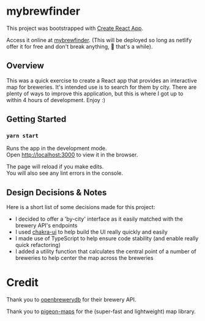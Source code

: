 # mybrewfinder

This project was bootstrapped with
[Create React App](https://github.com/facebook/create-react-app).

Access it online at [mybrewfinder](https://velvety-lamington-6883b5.netlify.app/). (This will be deployed so
long as netlify offer it for free and don't break anything, 🤞 that's a while).

## Overview

This was a quick exercise to create a React app that provides an interactive map for breweries. It's intended use is to
search for them by city. There are plenty of ways to improve this application, but this is where I got up to within 4
hours of development. Enjoy :)

## Getting Started

### `yarn start`

Runs the app in the development mode.<br /> Open
[http://localhost:3000](http://localhost:3000) to view it in the browser.

The page will reload if you make edits.<br /> You will also see any lint errors
in the console.

## Design Decisions & Notes

Here is a short list of some decisions made for this project:

- I decided to offer a 'by-city' interface as it easily matched with the brewery API's endpoints
- I used [chakra-ui](https://chakra-ui.com/) to help build the UI really quickly and easily
- I made use of TypeScript to help ensure code stability (and enable really quick refactoring)
- I added a utility function that calculates the central point of a number of breweries to help center the map across
  the breweries

# Credit

Thank you to [openbrewerydb](https://www.openbrewerydb.org/) for their brewery API.

Thank you to [pigeon-maps](https://pigeon-maps.js.org) for the (super-fast and lightweight) map library.